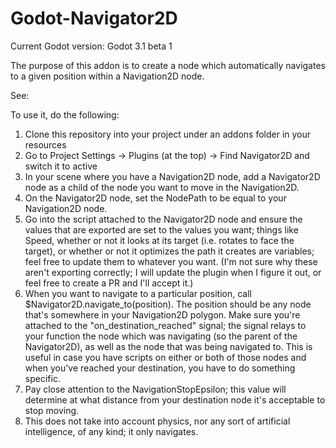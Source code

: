 # Godot-Navigator2D

Current Godot version: Godot 3.1 beta 1

The purpose of this addon is to create a node which automatically navigates to a given position within a Navigation2D node.

See: 

To use it, do the following:
1) Clone this repository into your project under an addons folder in your resources
2) Go to Project Settings -> Plugins (at the top) -> Find Navigator2D and switch it to active
3) In your scene where you have a Navigation2D node, add a Navigator2D node as a child of the node you want to move in the Navigation2D.
4) On the Navigator2D node, set the NodePath to be equal to your Navigation2D node.
5) Go into the script attached to the Navigator2D node and ensure the values that are exported are set to the values you want; things like Speed, whether or not it looks at its target (i.e. rotates to face the target), or whether or not it optimizes the path it creates are variables; feel free to update them to whatever you want. (I'm not sure why these aren't exporting correctly; I will update the plugin when I figure it out, or feel free to create a PR and I'll accept it.)
6) When you want to navigate to a particular position, call $Navigator2D.navigate_to(position). The position should be any node that's somewhere in your Navigation2D polygon. Make sure you're attached to the "on_destination_reached" signal; the signal relays to your function the node which was navigating (so the parent of the Navigator2D), as well as the node that was being navigated to. This is useful in case you have scripts on either or both of those nodes and when you've reached your destination, you have to do something specific.
7) Pay close attention to the NavigationStopEpsilon; this value will determine at what distance from your destination node it's acceptable to stop moving.
8) This does not take into account physics, nor any sort of artificial intelligence, of any kind; it only navigates.
